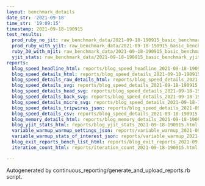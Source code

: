```yaml
---
layout: benchmark_details
date_str: '2021-09-18'
time_str: '19:09:15'
timestamp: 2021-09-18-190915
test_results:
  prod_ruby_no_jit: raw_benchmark_data/2021-09-18-190915_basic_benchmark_prod_ruby_no_jit.json
  prod_ruby_with_yjit: raw_benchmark_data/2021-09-18-190915_basic_benchmark_prod_ruby_with_yjit.json
  ruby_30_with_mjit: raw_benchmark_data/2021-09-18-190915_basic_benchmark_ruby_30_with_mjit.json
  yjit_stats: raw_benchmark_data/2021-09-18-190915_basic_benchmark_yjit_stats.json
reports:
  blog_speed_headline_html: reports/blog_speed_headline_2021-09-18-190915.html
  blog_speed_details_html: reports/blog_speed_details_2021-09-18-190915.html
  blog_speed_details_raw_details_html: reports/blog_speed_details_2021-09-18-190915.raw_details.html
  blog_speed_details_svg: reports/blog_speed_details_2021-09-18-190915.svg
  blog_speed_details_head_svg: reports/blog_speed_details_2021-09-18-190915.head.svg
  blog_speed_details_back_svg: reports/blog_speed_details_2021-09-18-190915.back.svg
  blog_speed_details_micro_svg: reports/blog_speed_details_2021-09-18-190915.micro.svg
  blog_speed_details_tripwires_json: reports/blog_speed_details_2021-09-18-190915.tripwires.json
  blog_speed_details_csv: reports/blog_speed_details_2021-09-18-190915.csv
  blog_memory_details_html: reports/blog_memory_details_2021-09-18-190915.html
  blog_yjit_stats_html: reports/blog_yjit_stats_2021-09-18-190915.html
  variable_warmup_warmup_settings_json: reports/variable_warmup_2021-09-18-190915.warmup_settings.json
  variable_warmup_stats_of_interest_json: reports/variable_warmup_2021-09-18-190915.stats_of_interest.json
  blog_exit_reports_bench_list_html: reports/blog_exit_reports_2021-09-18-190915.bench_list.html
  iteration_count_html: reports/iteration_count_2021-09-18-190915.html

---
```

Autogenerated by continuous_reporting/generate_and_upload_reports.rb script.
